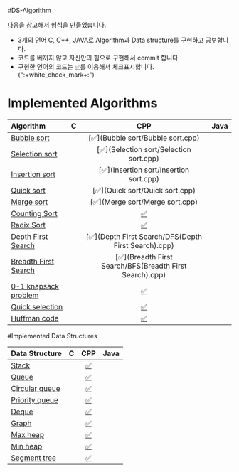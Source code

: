 #DS-Algorithm

[다음](https://github.com/baeharam/algos)을 참고해서 형식을 만들었습니다.

* 3개의 언어 C, C++, JAVA로 Algorithm과 Data structure를 구현하고 공부합니다.
* 코드를 베끼지 않고 자신만의 힘으로 구현해서 commit 합니다.
* 구현한 언어의 코드는 [:white_check_mark:]()를 이용해서 체크표시합니다. (":+white_check_mark+:")

# Implemented Algorithms


| Algorithm                                                    |  C   |                             CPP                              | Java |
| :----------------------------------------------------------- | :--: | :----------------------------------------------------------: | :--: |
| [Bubble sort](http://sexycoder.tistory.com/83?category=726692) |      |               [✅](Bubble sort/Bubble sort.cpp)               |      |
| [Selection sort](http://sexycoder.tistory.com/47?category=726692) |      |            [✅](Selection sort/Selection sort.cpp)            |      |
| [Insertion sort](http://sexycoder.tistory.com/75?category=726692) |      |            [✅](Insertion sort/Insertion sort.cpp)            |      |
| [Quick sort](http://sexycoder.tistory.com/30?category=726692) |      |                [✅](Quick sort/Quick sort.cpp)                |      |
| [Merge sort](http://sexycoder.tistory.com/73?category=726692) |      |                [✅](Merge sort/Merge sort.cpp)                |      |
| [Counting Sort](http://sexycoder.tistory.com/31?category=726692) |      |              [✅](Counting_sort/Counting_sort.c)              |      |
| [Radix Sort](http://sexycoder.tistory.com/74?category=726692) |      |                 [✅](Radix_sort/Radix_sort.c)                 |      |
| [Depth First Search](https://github.com/baeharam/TIL/blob/master/Algorithm%20PS/BFS%2CDFS.md) |      |     [✅](Depth First Search/DFS(Depth First Search).cpp)      |      |
| [Breadth First Search](https://github.com/baeharam/TIL/blob/master/Algorithm%20PS/BFS%2CDFS.md) |      |   [✅](Breadth First Search/BFS(Breadth First Search).cpp)    |      |
| [0-1 knapsack problem](https://github.com/baeharam/TIL/blob/master/Algorithm%20PS/Knapsack%20Problem.md) |      | [✅](https://github.com/baeharam/DS-Algorithm/blob/master/0-1%20knapsack%20problem/0-1%20knapsackproblem.cpp) |      |
| [Quick selection](http://sexycoder.tistory.com/101)          |      | [✅](https://github.com/baeharam/DS-Algorithm/blob/master/Quick%20selection/Quick%20Selection.cpp) |      |
| [Huffman code](https://www.geeksforgeeks.org/greedy-algorithms-set-3-huffman-coding/) |      | [✅](https://github.com/baeharam/DS-Algorithm/blob/master/Huffman%20code/Huffman%20code.cpp) |      |

#Implemented Data Structures

| Data Structure                                               |  C   |                             CPP                              | Java |
| :----------------------------------------------------------- | :--: | :----------------------------------------------------------: | :--: |
| [Stack](http://sexycoder.tistory.com/52?category=726886)     |      | [:white_check_mark:](https://github.com/baeharam/DS-Algorithm/blob/master/Stack/Stack(Linked%20lsit).cpp) |      |
| [Queue](http://sexycoder.tistory.com/57?category=726886)     |      | [:white_check_mark:](https://github.com/baeharam/DS-Algorithm/blob/master/Queue/Queue(Linked%20list).cpp) |      |
| [Circular queue](http://sexycoder.tistory.com/57?category=726886) |      | [:white_check_mark:](https://github.com/baeharam/DS-Algorithm/blob/master/Circular%20queue/Circular%20queue(Array).cpp) |      |
| [Priority queue](http://sexycoder.tistory.com/84?category=726886) |      | [:white_check_mark:](https://github.com/baeharam/DS-Algorithm/blob/master/Priority%20queue/Priority%20queue(Linked%20list).cpp) |      |
| [Deque](http://sexycoder.tistory.com/85?category=726886)     |      | [:white_check_mark:](https://github.com/baeharam/DS-Algorithm/blob/master/Deque/Deque.cpp) |      |
| [Graph](http://sexycoder.tistory.com/77?category=729869)     |      | [:white_check_mark:](https://github.com/baeharam/DS-Algorithm/tree/master/Graph%20representation) |      |
| [Max heap](https://www.geeksforgeeks.org/binary-heap/)       |      | [:white_check_mark:](https://github.com/baeharam/DS-Algorithm/blob/master/Heap/MaxHeap.cpp) |      |
| [Min heap](https://www.geeksforgeeks.org/binary-heap/)       |      | [:white_check_mark:](https://github.com/baeharam/DS-Algorithm/blob/master/Heap/MinHeap.cpp) |      |
| [Segment tree](https://www.acmicpc.net/blog/view/9)          |      | [:white_check_mark:](https://github.com/baeharam/DS-Algorithm/blob/master/Segment%20tree/Segment%20Tree.cpp) |      |
